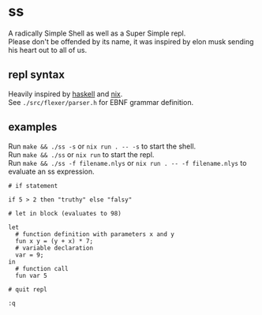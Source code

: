 # ss

A radically Simple Shell as well as a Super Simple repl.     
Please don't be offended by its name, it was inspired by elon musk sending his heart out to all of us.    

## repl syntax

Heavily inspired by [haskell](https://www.haskell.org/) and [nix](https://nixos.org/).      
See `./src/flexer/parser.h` for EBNF grammar definition.       

## examples

Run `make && ./ss -s` or `nix run . -- -s` to start the shell.       
Run `make && ./ss` or `nix run` to start the repl.       
Run `make && ./ss -f filename.nlys` or `nix run . -- -f filename.nlys` to evaluate an ss expression.      

```
# if statement

if 5 > 2 then "truthy" else "falsy"

# let in block (evaluates to 98)

let 
  # function definition with parameters x and y
  fun x y = (y + x) * 7;
  # variable declaration
  var = 9;
in 
  # function call
  fun var 5

# quit repl

:q
```
